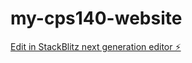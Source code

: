 # my-cps140-website

[Edit in StackBlitz next generation editor ⚡️](https://stackblitz.com/~/github.com/Jzielmal/my-cps140-website)